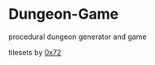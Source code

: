 # Dungeon-Game
procedural dungeon generator and game

tilesets by [0x72](https://0x72.itch.io/16x16-dungeon-tileset)
